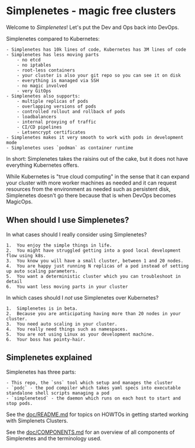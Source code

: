 # Simplenetes - magic free clusters

Welcome to _Simplenetes_! Let's put the Dev and Ops back into DevOps.

Simplenetes compared to Kubernetes:

    - Simplenetes has 10k lines of code, Kubernetes has 3M lines of code
    - Simplenetes has less moving parts
        - no etcd
        - no iptables
        - root-less containers
        - your cluster is also your git repo so you can see it on disk
        - everything is managed via SSH
        - no magic involved
        - very GitOps
    - Simplenetes also supports:
        - multiple replicas of pods
        - overlapping versions of pods
        - controlled rollout and rollback of pods
        - loadbalancers
        - internal proxying of traffic
        - CI/CD pipelines
        - Letsencrypt certificates
    - Simplenetes makes it very smooth to work with pods in development mode
    - Simplenetes uses `podman` as container runtime

In short: Simplenetes takes the raisins out of the cake, but it does not have everything Kubernetes offers.

While Kubernetes is "true cloud computing" in the sense that it can expand your cluster with more worker machines as needed and it can request resources from the environment as needed such as persistent disk, Simplenetes doesn't go there because that is when DevOps becomes MagicOps.

## When should I use Simplenetes?

In what cases should I really consider using Simplenetes?

    1.  You enjoy the simple things in life.
    2.  You might have struggled getting into a good local development flow using k8s.
    3.  You know you will have a small cluster, between 1 and 20 nodes.
    4.  You are happy just running N replicas of a pod instead of setting up auto scaling parameters.
    5.  You want a deterministic cluster which you can troubleshoot in detail
    6.  You want less moving parts in your cluster

In which cases should I *not* use Simplenetes over Kubernetes?

    1.  Simplenetes is in beta.
    2.  Because you are anticipating having more than 20 nodes in your cluster.
    3.  You need auto scaling in your cluster.
    4.  You really need things such as namespaces.
    5.  You are not using Linux as your development machine.
    6.  Your boss has pointy-hair.



## Simplenetes explained

Simplenetes has three parts:

    - This repo, the `sns` tool which setup and manages the cluster
    - `podc` - the pod compiler which takes yaml specs into executable standalone shell scripts managing a pod
    - `simplenetesd` - the daemon which runs on each host to start and stop pods.

See the [doc/README.md](doc/README.md) for topics on HOWTOs in getting started working with Simplenets Clusters.

See the [doc/COMPONENTS.md](doc/COMPONENTS.md) for an overview of all components of Simplenetes and the terminology used.
